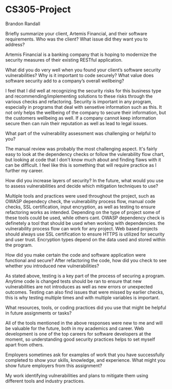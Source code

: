 # CS305-Project
Brandon Randall

Briefly summarize your client, Artemis Financial, and their software requirements. Who was the client? What issue did they want you to address?

  Artemis Financial is a banking company that is hoping to modernize the security measures of their existing RESTful application. 

What did you do very well when you found your client’s software security vulnerabilities? Why is it important to code securely? What value does software security add to a company’s overall wellbeing?

  I feel that I did well at recognizing the security risks for this business type and recommending/implementing solutions to these risks through the various checks and refactoring. Security is important in any program, especially in programs that deal with sensetive information such as this. It not only helps the wellbeing of the company to secure their information, but the customers wellbeing as well. If a company cannot keep information secure then can ruin their reputation as well as lead to legal issues. 
  
What part of the vulnerability assessment was challenging or helpful to you?

  The manual review was probably the most challenging aspect. It's fairly easy to look at the dependency checks or follow the vulerability flow chart, but looking at code that I don't know much about and finding flaws with it can be difficult. I feel like this is something that will require practice as I further my career.
  
How did you increase layers of security? In the future, what would you use to assess vulnerabilities and decide which mitigation techniques to use?

  Multiple tools and practices were used throughout the project, such as OWASP dependecy check, the vulnerability process flow, manual code checks, SSL certification, input encryption, as well as testing to ensure refactoring works as intended. Depending on the type of project some of these tools could be used, while others cant. OWASP dependency check is definetely a tool that should be used when working with dependencies. the vulnerability process flow can work for any project. Web based projects should always use SSL certification to ensure HTTPS is utilized for security and user trust. Encryption types depend on the data used and stored within the program.

How did you make certain the code and software application were functional and secure? After refactoring the code, how did you check to see whether you introduced new vulnerabilities?

  As stated above, testing is a key part of the process of securing a program. Anytime code is changed tests should be ran to ensure that new vulnerabilities are not introduces as well as new errors or unexpected outcomes. Testing can also find issues that were missed by earlier checks, this is why testing multiple times and with multiple variables is important.

What resources, tools, or coding practices did you use that might be helpful in future assignments or tasks?

  All of the tools mentioned in the above responses were new to me and will be valuable for the future, both in my academics and career. Web development is one of the top careers for software developers at the moment, so understanding good security practices helps to set myself apart from others.

Employers sometimes ask for examples of work that you have successfully completed to show your skills, knowledge, and experience. What might you show future employers from this assignment?

  My work identifying vulnerabilities and plans to mitigate them using different tools and industry practices.
